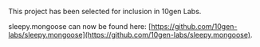 This project has been selected for inclusion in 10gen Labs.

sleepy.mongoose can now be found here: [https://github.com/10gen-labs/sleepy.mongoose](https://github.com/10gen-labs/sleepy.mongoose).